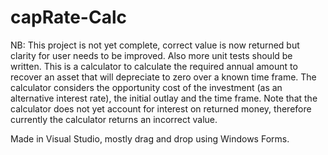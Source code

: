 # capRate-Calc
NB: This project is not yet complete, correct value is now returned but clarity for user needs to be improved. Also more unit tests should be written.
This is a calculator to calculate the required annual amount to recover an asset that will depreciate to zero over a known time frame.
The calculator considers the opportunity cost of the investment (as an alternative interest rate), the initial outlay and the time frame.
Note that the calculator does not yet account for interest on returned money, therefore currently the calculator returns an incorrect value.

Made in Visual Studio, mostly drag and drop using Windows Forms.
